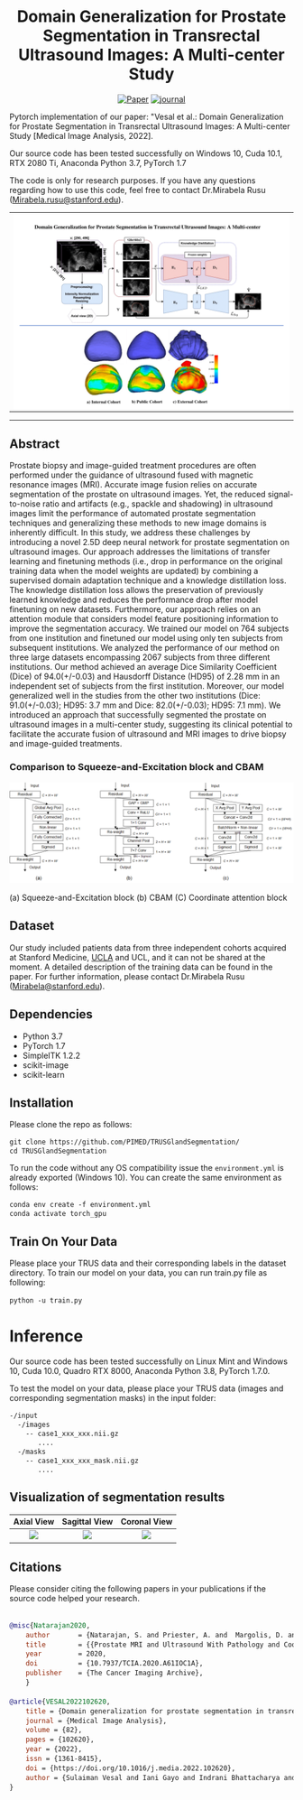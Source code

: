 
<div align="center">
 
# Domain Generalization for Prostate Segmentation in Transrectal Ultrasound Images: A Multi-center Study

[![Paper](https://img.shields.io/badge/arXiv-2011.11390-brightgreen)]()
[![journal](https://img.shields.io/badge/Journal-Medical%20Image%20Analysis-red)]()

</div>
Pytorch implementation of our paper: "Vesal et al.: Domain Generalization for Prostate Segmentation in Transrectal Ultrasound Images: A Multi-center Study [Medical Image Analysis, 2022].

Our source code has been tested successfully on Windows 10, Cuda 10.1, RTX 2080 Ti, Anaconda Python 3.7, PyTorch 1.7

The code is only for research purposes. If you have any questions regarding how to use this code, feel free to contact Dr.Mirabela Rusu (Mirabela.rusu@stanford.edu).

<table align="center" border=0><tr><td align="center" width="9999">
<img src="images/graphical_figure.png" align="center" width="800" alt="Project icon">

</td></tr></table>

---
## Abstract
Prostate biopsy and image-guided treatment procedures are often performed under the guidance of ultrasound fused with magnetic resonance images (MRI). Accurate image fusion relies on accurate segmentation of the prostate on ultrasound images. Yet, the reduced signal-to-noise ratio and artifacts (e.g., spackle and shadowing) in ultrasound images limit the performance of automated prostate segmentation techniques and generalizing these methods to new image domains is inherently difficult. In this study, we address these challenges by introducing a novel 2.5D deep neural network for prostate segmentation on ultrasound images. Our approach addresses the limitations of transfer learning and finetuning methods (i.e., drop in performance on the original training data when the model weights are updated) by combining a supervised domain adaptation technique and a knowledge distillation loss. The knowledge distillation loss allows the preservation of previously learned knowledge and reduces the performance drop after model finetuning on new datasets. Furthermore, our approach relies on an attention module that considers model feature positioning information to improve the segmentation accuracy. We trained our model on 764 subjects from one institution and finetuned our model using only ten subjects from subsequent institutions. We analyzed the performance of our method on three large datasets encompassing  2067 subjects from three different institutions.
Our method achieved an average Dice Similarity Coefficient (Dice) of 94.0(+/-0.03) and Hausdorff Distance (HD95) of 2.28 mm in an independent set of subjects from the first institution. Moreover, our model generalized well in the studies from the other two institutions (Dice: 91.0(+/-0.03); HD95: 3.7 mm and Dice: 82.0(+/-0.03); HD95: 7.1 mm). We introduced an approach that successfully segmented the prostate on ultrasound images in a multi-center study, suggesting its clinical potential to facilitate the accurate fusion of ultrasound and MRI images to drive biopsy and image-guided treatments.

### Comparison to Squeeze-and-Excitation block and CBAM

![diagram](images/diagram.png)

(a) Squeeze-and-Excitation block      (b) CBAM      (C) Coordinate attention block

## Dataset
Our study included patients data from three independent cohorts acquired at Stanford Medicine, [UCLA](https://wiki.cancerimagingarchive.net/pages/viewpage.action?pageId=68550661) and UCL, and it can not be shared at the moment. A detailed description of the training data can be found in the paper. For further information, please contact Dr.Mirabela Rusu ([Mirabela@stanford.edu](Mirabela@stanford.edu)).


## Dependencies
- Python 3.7
- PyTorch 1.7
- SimpleITK 1.2.2
- scikit-image
- scikit-learn

## Installation
 Please clone the repo as follows:
 
 ```
 git clone https://github.com/PIMED/TRUSGlandSegmentation/
 cd TRUSGlandSegmentation
```
To run the code without any OS compatibility issue the `environment.yml` is already exported (Windows 10). You can create the same environment as follows:
 ```
conda env create -f environment.yml
conda activate torch_gpu
```


## Train On Your Data
Please place your TRUS data and their corresponding labels in the dataset directory. To train our model on your data, you can run train.py file as following:
 
 ```python -u train.py```
 
 
# Inference
Our source code has been tested successfully on Linux Mint and Windows 10, Cuda 10.0, Quadro RTX 8000, Anaconda Python 3.8, PyTorch 1.7.0.

To test the model on your data, please place your TRUS data (images and corresponding segmentation masks) in the input folder:
```
-/input
  -/images
    -- case1_xxx_xxx.nii.gz
       ....
  -/masks
    -- case1_xxx_xxx_mask.nii.gz
       ....
``` 

## Visualization of segmentation results

Axial View                 |  Sagittal View            | Coronal View             |
:-------------------------:|:-------------------------:|:-------------------------:
![](https://github.com/sulaimanvesal/TRUSGlandSeg/blob/main/images/Axial.gif)   |  ![](https://github.com/sulaimanvesal/TRUSGlandSeg/blob/main/images/Sagittal.gif)|  ![](https://github.com/sulaimanvesal/TRUSGlandSeg/blob/main/images/Coronal.gif)

 
 ## Citations
Please consider citing the following papers in your publications if the source code helped your research.
```bibtex

@misc{Natarajan2020,
    author       = {Natarajan, S. and Priester, A. and  Margolis, D. and Huang, J. and Marks, L. },
    title        = {{Prostate MRI and Ultrasound With Pathology and Coordinates of Tracked Biopsy (Prostate-MRI-US-Biopsy)}},
    year         = 2020,
    doi          = {10.7937/TCIA.2020.A61IOC1A},
    publisher    = {The Cancer Imaging Archive},
    }
    
@article{VESAL2022102620,
    title = {Domain generalization for prostate segmentation in transrectal ultrasound images: A multi-center study},
    journal = {Medical Image Analysis},
    volume = {82},
    pages = {102620},
    year = {2022},
    issn = {1361-8415},
    doi = {https://doi.org/10.1016/j.media.2022.102620},
    author = {Sulaiman Vesal and Iani Gayo and Indrani Bhattacharya and Shyam Natarajan and Leonard S. Marks and Dean C Barratt and Richard E. Fan and Yipeng Hu and Geoffrey A. Sonn and Mirabela Rusu},
}
    
```
